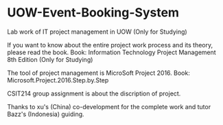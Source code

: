 # UOW-Event-Booking-System

Lab work of IT project management in UOW (Only for Studying)

If you want to know about the entire project work process and its theory, please read the book.
Book: Information Technology Project Management 8th Edition (Only for Studying)

The tool of project management is MicroSoft Project 2016.
Book: Microsoft.Project.2016.Step.by.Step

CSIT214 group assignment is about the discription of project.

Thanks to xu's (China) co-development for the complete work and tutor Bazz's (Indonesia) guiding.
